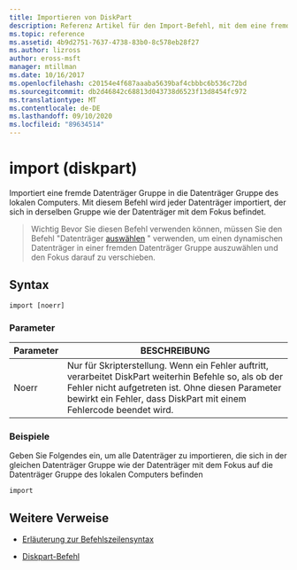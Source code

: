 ```yaml
---
title: Importieren von DiskPart
description: Referenz Artikel für den Import-Befehl, mit dem eine fremde Datenträger Gruppe in die Datenträger Gruppe des lokalen Computers importiert wird.
ms.topic: reference
ms.assetid: 4b9d2751-7637-4738-83b0-8c578eb28f27
ms.author: lizross
author: eross-msft
manager: mtillman
ms.date: 10/16/2017
ms.openlocfilehash: c20154e4f687aaaba5639baf4cbbbc6b536c72bd
ms.sourcegitcommit: db2d46842c68813d043738d6523f13d8454fc972
ms.translationtype: MT
ms.contentlocale: de-DE
ms.lasthandoff: 09/10/2020
ms.locfileid: "89634514"
---
```

# <a name="import-diskpart"></a>import (diskpart)

Importiert eine fremde Datenträger Gruppe in die Datenträger Gruppe des lokalen Computers. Mit diesem Befehl wird jeder Datenträger importiert, der sich in derselben Gruppe wie der Datenträger mit dem Fokus befindet.

> Wichtig Bevor Sie diesen Befehl verwenden können, müssen Sie den Befehl "Datenträger [auswählen](select-disk.md) " verwenden, um einen dynamischen Datenträger in einer fremden Datenträger Gruppe auszuwählen und den Fokus darauf zu verschieben.

## <a name="syntax"></a>Syntax

```
import [noerr]
```

### <a name="parameters"></a>Parameter

| Parameter | BESCHREIBUNG |
| --------- | ----------- |
| Noerr | Nur für Skripterstellung. Wenn ein Fehler auftritt, verarbeitet DiskPart weiterhin Befehle so, als ob der Fehler nicht aufgetreten ist. Ohne diesen Parameter bewirkt ein Fehler, dass DiskPart mit einem Fehlercode beendet wird. |

### <a name="examples"></a>Beispiele

Geben Sie Folgendes ein, um alle Datenträger zu importieren, die sich in der gleichen Datenträger Gruppe wie der Datenträger mit dem Fokus auf die Datenträger Gruppe des lokalen Computers befinden

```
import
```

## <a name="additional-references"></a>Weitere Verweise

- [Erläuterung zur Befehlszeilensyntax](command-line-syntax-key.md)

- [Diskpart-Befehl](diskpart.md)
